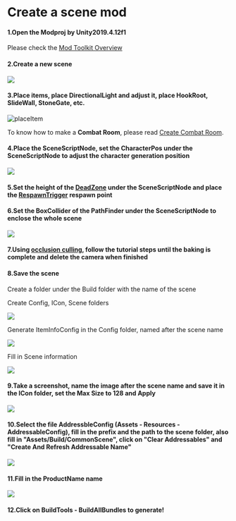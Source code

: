 # Create a scene mod





#### 1.Open the Modproj by Unity2019.4.12f1

Please check the  [Mod Toolkit Overview](1.modtoolkit-overview.md) 



#### 2.Create a new scene

![](3.create-a-scene-mod/createscene.png)



#### 3.Place items, place DirectionalLight and adjust it, place HookRoot, SlideWall, StoneGate, etc.

![placeItem](3.create-a-scene-mod/placeItem.png)

To know how to make a **Combat Room**, please read [Create Combat Room](..\tutorials\create-combat-room.md).



#### 4.Place the SceneScriptNode, set the CharacterPos under the SceneScriptNode to adjust the character generation position

![](3.create-a-scene-mod/sceneScriptNode.png)



#### 5.Set the height of the [DeadZone](..\details\deadzone&respawntrigger.md) under the SceneScriptNode and place the  [RespawnTrigger](..\details\deadzone&respawntrigger.md)  respawn point



#### 6.Set the BoxCollider of the PathFinder under the SceneScriptNode to enclose the whole scene

![](3.create-a-scene-mod/pathfinder.png)



#### 7.Using [occlusion culling](https://docs.unity3d.com/2019.4/Documentation/Manual/occlusion-culling-getting-started.html), follow the tutorial steps until the baking is complete and delete the camera when finished



#### 8.Save the scene

Create a folder under the Build folder with the name of the scene

Create Config, ICon, Scene folders

![](3.create-a-scene-mod/createFolder.png)

Generate ItemInfoConfig in the Config folder, named after the scene name

![](3.create-a-scene-mod/itemInfoConfig.png)

Fill in Scene information

![](3.create-a-scene-mod/fillItemInfoConfig.png)



#### 9.Take a screenshot, name the image after the scene name and save it in the ICon folder, set the Max Size to 128 and Apply

![](3.create-a-scene-mod/screenshot.png)



#### 10.Select the file AddressbleConfig (Assets - Resources - AddressableConfig), fill in the prefix and the path to the scene folder, also fill in "Assets/Build/CommonScene", click on "Clear Addressables" and "Create And Refresh Addressable Name"

![](3.create-a-scene-mod/AddressableConfig.png)



#### 11.Fill in the ProductName name

![](3.create-a-scene-mod/productName.png)



#### 12.Click on BuildTools - BuildAllBundles to generate!